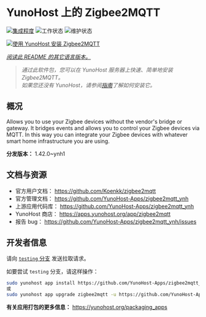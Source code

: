 <!--
注意：此 README 由 <https://github.com/YunoHost/apps/tree/master/tools/readme_generator> 自动生成
请勿手动编辑。
-->

# YunoHost 上的 Zigbee2MQTT

[![集成程度](https://apps.yunohost.org/badge/integration/zigbee2mqtt)](https://ci-apps.yunohost.org/ci/apps/zigbee2mqtt/)
![工作状态](https://apps.yunohost.org/badge/state/zigbee2mqtt)
![维护状态](https://apps.yunohost.org/badge/maintained/zigbee2mqtt)

[![使用 YunoHost 安装 Zigbee2MQTT](https://install-app.yunohost.org/install-with-yunohost.svg)](https://install-app.yunohost.org/?app=zigbee2mqtt)

*[阅读此 README 的其它语言版本。](./ALL_README.md)*

> *通过此软件包，您可以在 YunoHost 服务器上快速、简单地安装 Zigbee2MQTT。*  
> *如果您还没有 YunoHost，请参阅[指南](https://yunohost.org/install)了解如何安装它。*

## 概况

Allows you to use your Zigbee devices without the vendor's bridge or gateway. It bridges events and allows you to control your Zigbee devices via MQTT. In this way you can integrate your Zigbee devices with whatever smart home infrastructure you are using. 


**分发版本：** 1.42.0~ynh1
## 文档与资源

- 官方用户文档： <https://github.com/Koenkk/zigbee2mqtt>
- 官方管理文档： <https://github.com/YunoHost-Apps/zigbee2mqtt_ynh>
- 上游应用代码库： <https://github.com/YunoHost-Apps/zigbee2mqtt_ynh>
- YunoHost 商店： <https://apps.yunohost.org/app/zigbee2mqtt>
- 报告 bug： <https://github.com/YunoHost-Apps/zigbee2mqtt_ynh/issues>

## 开发者信息

请向 [`testing` 分支](https://github.com/YunoHost-Apps/zigbee2mqtt_ynh/tree/testing) 发送拉取请求。

如要尝试 `testing` 分支，请这样操作：

```bash
sudo yunohost app install https://github.com/YunoHost-Apps/zigbee2mqtt_ynh/tree/testing --debug
或
sudo yunohost app upgrade zigbee2mqtt -u https://github.com/YunoHost-Apps/zigbee2mqtt_ynh/tree/testing --debug
```

**有关应用打包的更多信息：** <https://yunohost.org/packaging_apps>
